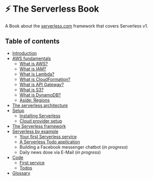 # :zap: The Serverless Book

A Book about the [serverless.com](http://serverless.com) framework that covers Serverless v1.

## Table of contents

- [Introduction](./01-introduction)
- [AWS fundamentals](./02-aws-fundamentals)
  - [What is AWS?](./02-aws-fundamentals/01-what-is-aws.md)
  - [What is IAM?](./02-aws-fundamentals/02-what-is-iam.md)
  - [What is Lambda?](./02-aws-fundamentals/03-what-is-lambda.md)
  - [What is CloudFormation?](./02-aws-fundamentals/04-what-is-cloudformation.md)
  - [What is API Gateway?](./02-aws-fundamentals/05-what-is-api-gateway.md)
  - [What is S3?](./02-aws-fundamentals/06-what-is-s3.md)
  - [What is DynamoDB?](./02-aws-fundamentals/07-what-is-dynamodb.md)
  - [Aside: Regions](./02-aws-fundamentals/08-aside-regions.md)
- [The serverless architecture](./03-the-serverless-architecture)
- [Setup](./04-setup)
  - [Installing Serverless](./04-setup/01-installing-serverless.md)
  - [Cloud provider setup](./04-setup/02-cloud-provider-setup.md)
- [The Serverless framework](./05-the-serverless-framework)
- [Serverless by example](./06-serverless-by-example)
  - [Your first Serverless service](./06-serverless-by-example/01-your-first-serverless-service.md)
  - [A Serverless Todo application](./06-serverless-by-example/02-a-serverless-todo-application.md)
  - Building a Facebook messenger chatbot (*in progress*)
  - Daily news dose via E-Mail (*in progress*)
- [Code](./xx-code)
  - [First service](./xx-code/first-service)
  - [Todos](./xx-code/todos)
- [Glossary](./xx-glossary)
